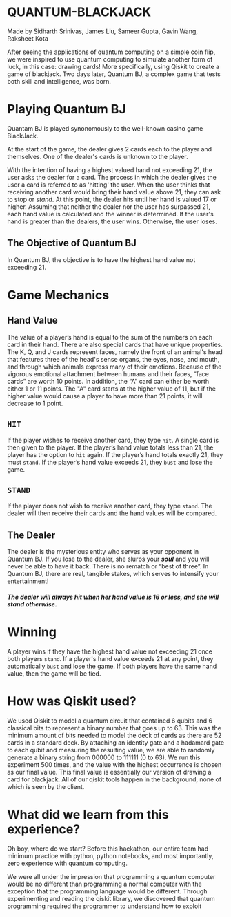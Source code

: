 # QUANTUM-BLACKJACK
Made by Sidharth Srinivas, James Liu, Sameer Gupta, Gavin Wang, Raksheet Kota

After seeing the applications of quantum computing on a simple coin flip, we were inspired to use quantum computing to simulate another form of luck, in this case: drawing cards! More specifically, using Qiskit to create a game of blackjack. Two days later, Quantum BJ, a complex game that tests both skill and intelligence, was born.

# Playing Quantum BJ
Quantam BJ is played synonomously to the well-known casino game BlackJack.

At the start of the game, the dealer gives 2 cards each to the player and themselves. One of the dealer's cards is unknown to the player.

With the intention of having a highest valued hand not exceeding 21, the user asks the dealer for a card. The process in which the dealer gives the user a card is referred to as 'hitting' the user. When the user thinks that receiving another card would bring their hand value above 21, they can ask to stop or _stand_. At this point, the dealer hits until her hand is valued 17 or higher. Assuming that neither the dealer nor the user has surpassed 21, each hand value is calculated and the winner is determined. If the user's hand is greater than the dealers,  the user wins. Otherwise, the user loses.

## The Objective of Quantum BJ
In Quantum BJ, the objective is to have the highest hand value not exceeding 21. 

# Game Mechanics

## Hand Value
The value of a player’s hand is equal to the sum of the numbers on each card in their hand. There are also special cards that have unique properties. The K, Q, and J cards represent faces, namely the front of an animal's head that features three of the head's sense organs, the eyes, nose, and mouth, and through which animals express many of their emotions. Because of the vigorous emotional attachment between humans and their faces, “face cards” are worth 10 points. In addition, the “A” card can either be worth either 1 or 11 points. The "A" card starts at the higher value of 11, but if the higher value would cause a player to have more than 21 points, it will decrease to 1 point.

## `HIT`
If the player wishes to receive another card, they type `hit`.  A single card is then given to the player. If the player’s hand value totals less than 21, the player has the option to `hit` again. If the player’s hand totals exactly 21, they must `stand`. If the player’s hand value exceeds 21, they `bust` and lose the game.

## `STAND`
If the player does not wish to receive another card, they type `stand`. The dealer will then receive their cards and the hand values will be compared.

## The Dealer
The dealer is the mysterious entity who serves as your opponent in Quantum BJ. If you lose to the dealer, she slurps your ***soul*** and you will never be able to have it back. There is no rematch or “best of three”. In Quantum BJ, there are real, tangible stakes, which serves to intensify your entertainment!
 
##### The dealer will always hit when her hand value is 16 or less, and she will stand otherwise. 


# Winning
A player wins if they have the highest hand value not exceeding 21 once both players `stand`. If a player's hand value exceeds 21 at any point, they automatically `bust` and lose the game. If both players have the same hand value, then the game will be tied. 


# How was Qiskit used?
We used Qiskit to model a quantum circuit that contained 6 qubits and 6 classical bits to represent a binary number that goes up to 63. This was the minimum amount of bits needed to model the deck of cards as there are 52 cards in a standard deck. By attaching an identity gate and a hadamard gate to each qubit and measuring the resulting value, we are able to randomly generate a binary string from 000000 to 111111 (0 to 63).  We run this experiment 500 times, and the value with the highest occurrence is chosen as our final value. This final value is essentially our version of drawing a card for blackjack. All of our qiskit tools happen in the background, none of which is seen by the client.

# What did we learn from this experience?
Oh boy, where do we start? Before this hackathon, our entire team had minimum practice with python, python notebooks, and most importantly, zero experience with quantum computing. 

We were all under the impression that programming a quantum computer would be no different than programming a normal computer with the exception that the programming language would be different. Through experimenting and reading the qiskit library, we discovered that quantum programming required the programmer to understand how to exploit 

